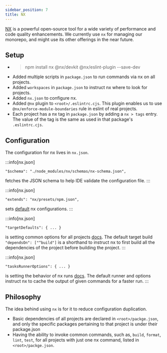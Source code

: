```yaml
---
sidebar_position: 7
title: NX
---
```


[NX](https://nx.dev/concepts/more-concepts/why-monorepos) is a powerful open-source tool for a wide variety of
performance and code quality enhancements. We currently use `nx` for managing our monorepo,
and might use its other offerings in the near future.

## Setup
* > npm install nx @nx/devkit @nx/eslint-plugin --save-dev
* Added multiple scripts in `package.json` to run commands via nx on all projects.
* Added `workspaces` in `package.json` to instruct nx where to look for projects.
* Added `nx.json` to configure nx.
* Added `@nx` plugin to `<root>/.eslintrc.cjs`. This plugin enables us to use `@nx/enforce-module-boundaries` rule in
eslint of real projects.
* Each project has a nx tag in `package.json` by adding a `nx > tags` entry.
The value of the tag is the same as used in that package's `.eslintrc.cjs`.

## Configuration
The configuration for nx lives in `nx.json`.

:::info[nx.json]
```
"$schema": "./node_modules/nx/schemas/nx-schema.json",
```
fetches the JSON schema to help IDE validate the configuration file.
:::

:::info[nx.json]
```
"extends": "nx/presets/npm.json",
```
sets [default](https://github.com/nrwl/nx/blob/master/packages/nx/presets/npm.json) nx configurations.
:::

:::info[nx.json]
```
"targetDefaults": { ... }
```
is setting common options for all projects [docs](https://nx.dev/reference/nx-json#target-defaults).
The default target build `"dependsOn": ["^build"]` is a shorthand to instruct nx to first build
all the dependencies of the project before building the project.
:::

:::info[nx.json]
```
"tasksRunnerOptions": { ... }
```
is setting the behavior of nx runs [docs](https://nx.dev/reference/nx-json#tasks-runner-options).
The default runner and options instruct nx to cache the output of given commands for a faster run.
:::

## Philosophy
The idea behind using `nx` is for it to reduce configuration duplication.
* Basic dependencies of all projects are declared in `<root>/packge.json`,
and only the specific packages pertaining to that project is under their package.json
* Having the ability to invoke common commands, such as, `build`, `format`, `lint`, `test`,
for all projects with just one nx command, listed in `<root>/packge.json`.
